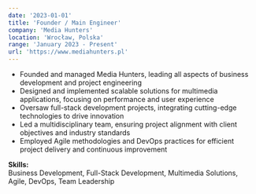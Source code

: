 ```yaml
---
date: '2023-01-01'
title: 'Founder / Main Engineer'
company: 'Media Hunters'
location: 'Wrocław, Polska'
range: 'January 2023 - Present'
url: 'https://www.mediahunters.pl'
---
```


- Founded and managed Media Hunters, leading all aspects of business development and project engineering
- Designed and implemented scalable solutions for multimedia applications, focusing on performance and user experience
- Oversaw full-stack development projects, integrating cutting-edge technologies to drive innovation
- Led a multidisciplinary team, ensuring project alignment with client objectives and industry standards
- Employed Agile methodologies and DevOps practices for efficient project delivery and continuous improvement

**Skills:**  
Business Development, Full-Stack Development, Multimedia Solutions, Agile, DevOps, Team Leadership